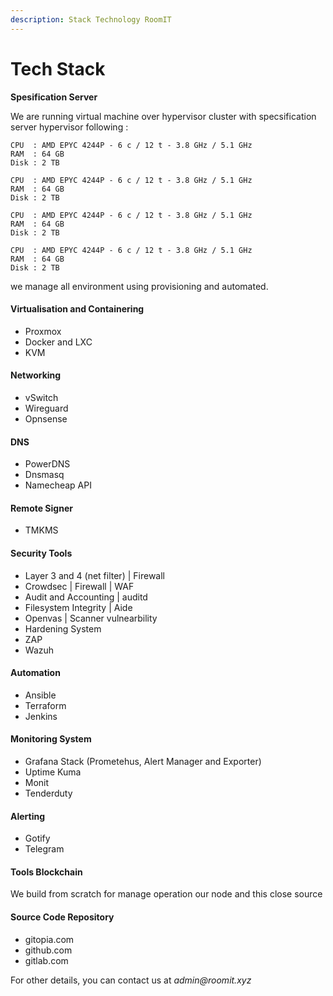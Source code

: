 ```yaml
---
description: Stack Technology RoomIT
---
```


# Tech Stack

**Spesification Server**

We are running virtual machine over hypervisor cluster with specsification server hypervisor following :

```
CPU  : AMD EPYC 4244P - 6 c / 12 t - 3.8 GHz / 5.1 GHz
RAM  : 64 GB
Disk : 2 TB
```

```
CPU  : AMD EPYC 4244P - 6 c / 12 t - 3.8 GHz / 5.1 GHz
RAM  : 64 GB
Disk : 2 TB
```

```
CPU  : AMD EPYC 4244P - 6 c / 12 t - 3.8 GHz / 5.1 GHz
RAM  : 64 GB
Disk : 2 TB
```

```
CPU  : AMD EPYC 4244P - 6 c / 12 t - 3.8 GHz / 5.1 GHz
RAM  : 64 GB
Disk : 2 TB
```


we manage all environment using provisioning and automated.


#### Virtualisation and Containering

* Proxmox
* Docker and LXC
* KVM

#### Networking

* vSwitch
* Wireguard
* Opnsense

#### DNS

* PowerDNS
* Dnsmasq
* Namecheap API

#### Remote Signer

* TMKMS

#### Security Tools

* Layer 3 and 4 (net filter) | Firewall
* Crowdsec | Firewall | WAF
* Audit and Accounting | auditd
* Filesystem Integrity | Aide
* Openvas | Scanner vulnearbility
* Hardening System
* ZAP
* Wazuh

#### Automation

* Ansible
* Terraform
* Jenkins

#### Monitoring System

* Grafana Stack (Prometehus, Alert Manager and Exporter)
* Uptime Kuma
* Monit
* Tenderduty

#### Alerting 

* Gotify
* Telegram

#### Tools Blockchain

We build from scratch for manage operation our node and this close source

#### Source Code Repository

* gitopia.com
* github.com
* gitlab.com

For other details, you can contact us at _admin@roomit.xyz_





